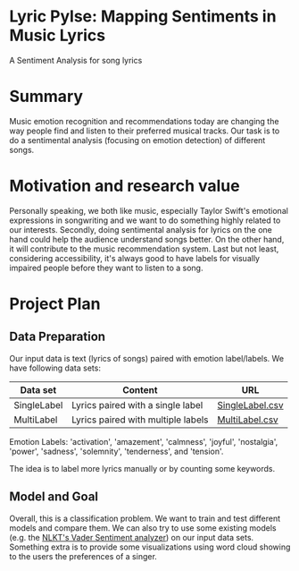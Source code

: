# Lyric Pylse: Mapping Sentiments in Music Lyrics
A Sentiment Analysis for song lyrics

# Summary
Music emotion recognition and recommendations today are changing the way people find and listen to their preferred musical tracks. Our task is to do a sentimental analysis (focusing on emotion detection) of different songs. 

# Motivation and research value
Personally speaking, we both like music, especially Taylor Swift's emotional expressions in songwriting and we want to do something highly related to our interests. Secondly, doing sentimental analysis for lyrics on the one hand could help the audience understand songs better. On the other hand, it will contribute to the music recommendation system. Last but not least, considering accessibility, it's always good to have labels for visually impaired people before they want to listen to a song.

# Project Plan
## Data Preparation
Our input data is text (lyrics of songs) paired with emotion label/labels. We have following data sets:

| Data set | Content | URL |
| ------------- | ------------- | ------------- |
| SingleLabel | Lyrics paired with a single label | [SingleLabel.csv](https://github.com/glazar01/UZH-essentials-project/blob/310d0532aebf24bc25d1994f599cf1cea6286d8b/data/SingleLabel.csv)|
| MultiLabel  | Lyrics paired with multiple labels  | [MultiLabel.csv](https://github.com/glazar01/UZH-essentials-project/blob/310d0532aebf24bc25d1994f599cf1cea6286d8b/data/MultiLabel.csv)|

Emotion Labels: 'activation', 'amazement', 'calmness', 'joyful', 'nostalgia', 'power', 'sadness', 'solemnity', 'tenderness', and 'tension'.

The idea is to label more lyrics manually or by counting some keywords. 

## Model and Goal
Overall, this is a classification problem. We want to train and test different models and compare them. We can also try to use some existing models (e.g. the [NLKT's Vader Sentiment analyzer](https://www.nltk.org/_modules/nltk/sentiment/vader.html)) on our input data sets. Something extra is to provide some visualizations using word cloud showing to the users the preferences of a singer.
